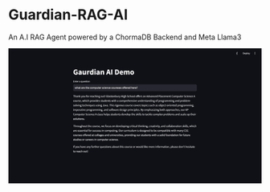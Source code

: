 # Guardian-RAG-AI
An A.I RAG Agent powered by a ChormaDB Backend and Meta Llama3 

![Demo](./images/demo.jpg)
